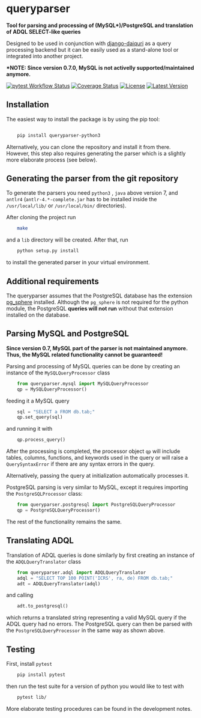 queryparser
===========

**Tool for parsing and processing of (MySQL\*)/PostgreSQL and translation of
ADQL SELECT-like queries**

Designed to be used in conjunction with [django-daiquri](https://github.com/django-daiquiri/daiquiri)
as a query processing backend but it can be easily used as a stand-alone tool
or integrated into another project.

**\*NOTE: Since version 0.7.0, MySQL is not activelly supported/maintained anymore.**


[![pytest Workflow Status](https://github.com/aipescience/queryparser/actions/workflows/pytest.yml/badge.svg)](https://github.com/aipescience/queryparser/actions/workflows/pytest.yml)
[![Coverage Status](https://coveralls.io/repos/aipescience/queryparser/badge.svg?branch=master&service=github)](https://coveralls.io/github/aipescience/queryparser?branch=master)
[![License](http://img.shields.io/badge/license-APACHE-blue.svg?style=flat)](https://github.com/aipescience/queryparser/blob/master/LICENSE)
[![Latest Version](https://img.shields.io/pypi/v/queryparser-python3.svg?style=flat)](https://pypi.org/project/queryparser-python3/)



Installation
------------

The easiest way to install the package is by using the pip tool:

```bash

    pip install queryparser-python3

```

Alternatively, you can clone the repository and install it from there.
However, this step also requires generating the parser which is a slightly
more elaborate process (see below).


Generating the parser from the git repository
---------------------------------------------

To generate the parsers you need `python3` , `java` above version
7, and `antlr4` (`antlr-4.*-complete.jar` has to be installed inside the
`/usr/local/lib/` or `/usr/local/bin/` directories).

After cloning the project run

```bash
    make
```

and a `lib` directory will be created. After that, run

```bash
    python setup.py install
```

to install the generated parser in your virtual environment.


Additional requirements
-----------------------
The queryparser assumes that the PostgreSQL database has the extension 
[pg_sphere](https://github.com/kimakan/pgsphere/tree/aiprdbms16) installed. Although the `pg_sphere` is not required for the 
python module, the PostgreSQL **queries will not run** without that extension 
installed on the database.


Parsing MySQL and PostgreSQL
----------------------------

**Since version 0.7, MySQL part of the parser is not maintained anymore.
Thus, the MySQL related functionality cannot be guaranteed!**

Parsing and processing of MySQL queries can be done by creating an instance
of the `MySQLQueryProcessor` class

```python
    from queryparser.mysql import MySQLQueryProcessor
    qp = MySQLQueryProcessor()
```

feeding it a MySQL query

```python
    sql = "SELECT a FROM db.tab;"
    qp.set_query(sql)
```

and running it with

```python
    qp.process_query()
```

After the processing is completed, the processor object `qp` will include
tables, columns, functions, and keywords used in the query or will raise a
`QuerySyntaxError` if there are any syntax errors in the query.

Alternatively, passing the query at initialization automatically processes it.

PostgreSQL parsing is very similar to MySQL, except it requires importing
the `PostgreSQLProcessor` class:

```python
    from queryparser.postgresql import PostgreSQLQueryProcessor
    qp = PostgreSQLQueryProcessor()
```

The rest of the functionality remains the same.


Translating ADQL
----------------

Translation of ADQL queries is done similarly by first creating an instance of
the `ADQLQueryTranslator` class

```python
    from queryparser.adql import ADQLQueryTranslator
    adql = "SELECT TOP 100 POINT('ICRS', ra, de) FROM db.tab;"
    adt = ADQLQueryTranslator(adql)
```

and calling

```python
    adt.to_postgresql()
```

which returns a translated string representing a valid MySQL query if
the ADQL query had no errors. The PostgreSQL query can then be parsed with the
`PostgreSQLQueryProcessor` in the same way as shown above.

Testing
-------

First, install `pytest`

```bash
    pip install pytest
```

then run the test suite for a version of python you would like to test with

```bash
    pytest lib/
```

More elaborate testing procedures can be found in the development notes.
